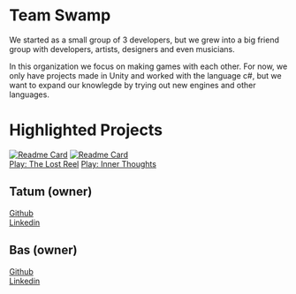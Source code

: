 # Team Swamp

We started as a small group of 3 developers, but we grew into a big friend group with developers, artists, designers and even musicians.

In this organization we focus on making games with each other. 
For now, we only have projects made in Unity and worked with the language c#, but we want to expand our knowlegde by trying out new engines and other languages.

# Highlighted Projects
[![Readme Card](https://github-readme-stats.vercel.app/api/pin/?username=Team-Swamp&repo=The-Lost-Reel&theme=merko&show_icons=true)](https://github.com/Team-Swamp/The-Lost-Reel)
[![Readme Card](https://github-readme-stats.vercel.app/api/pin/?username=Team-Swamp&repo=inner-Thoughts&theme=merko&show_icons=true)](https://github.com/Team-Swamp/Inner-Thoughts)<br>
[Play: The Lost Reel]()
[Play: Inner Thoughts]()

## Tatum (owner)
[Github](https://github.com/Tatum13)<br>
[Linkedin](https://www.linkedin.com/in/tatum-de-vries-a06080254/)
## Bas (owner)
[Github](https://github.com/bas-boop)<br>
[Linkedin](https://www.linkedin.com/in/bas-de-reus/)
